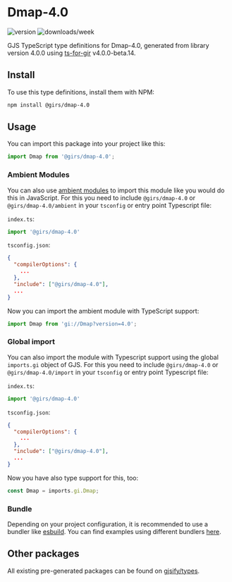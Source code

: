 
# Dmap-4.0

![version](https://img.shields.io/npm/v/@girs/dmap-4.0)
![downloads/week](https://img.shields.io/npm/dw/@girs/dmap-4.0)


GJS TypeScript type definitions for Dmap-4.0, generated from library version 4.0.0 using [ts-for-gir](https://github.com/gjsify/ts-for-gir) v4.0.0-beta.14.


## Install

To use this type definitions, install them with NPM:
```bash
npm install @girs/dmap-4.0
```

## Usage

You can import this package into your project like this:
```ts
import Dmap from '@girs/dmap-4.0';
```

### Ambient Modules

You can also use [ambient modules](https://github.com/gjsify/ts-for-gir/tree/main/packages/cli#ambient-modules) to import this module like you would do this in JavaScript.
For this you need to include `@girs/dmap-4.0` or `@girs/dmap-4.0/ambient` in your `tsconfig` or entry point Typescript file:

`index.ts`:
```ts
import '@girs/dmap-4.0'
```

`tsconfig.json`:
```json
{
  "compilerOptions": {
    ...
  },
  "include": ["@girs/dmap-4.0"],
  ...
}
```

Now you can import the ambient module with TypeScript support: 

```ts
import Dmap from 'gi://Dmap?version=4.0';
```

### Global import

You can also import the module with Typescript support using the global `imports.gi` object of GJS.
For this you need to include `@girs/dmap-4.0` or `@girs/dmap-4.0/import` in your `tsconfig` or entry point Typescript file:

`index.ts`:
```ts
import '@girs/dmap-4.0'
```

`tsconfig.json`:
```json
{
  "compilerOptions": {
    ...
  },
  "include": ["@girs/dmap-4.0"],
  ...
}
```

Now you have also type support for this, too:

```ts
const Dmap = imports.gi.Dmap;
```

### Bundle

Depending on your project configuration, it is recommended to use a bundler like [esbuild](https://esbuild.github.io/). You can find examples using different bundlers [here](https://github.com/gjsify/ts-for-gir/tree/main/examples).

## Other packages

All existing pre-generated packages can be found on [gjsify/types](https://github.com/gjsify/types).

